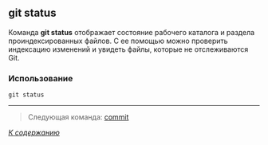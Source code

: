 ## git status

Команда **git status** отображает состояние рабочего каталога и раздела проиндексированных файлов. С ее помощью можно проверить индексацию изменений и увидеть файлы, которые не отслеживаются Git.

### Использование

```bash= 
git status
```



---

> Следующая команда: [commit](commit.md)

*[К содержанию](readme.md)*